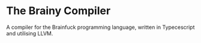 # The Brainy Compiler

A compiler for the Brainfuck programming language, written in Typecescript and utilising LLVM.
